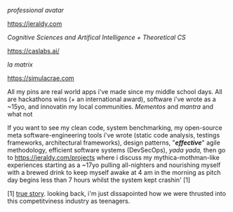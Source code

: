_professional avatar_

https://jeraldy.com

_Cognitive Sciences and Artifical Intelligence + Theoretical CS_

https://caslabs.ai/

_la matrix_

https://simulacrae.com

All my pins are real world apps i've made since my middle school days. All are hackathons wins (+ an international award), software i've wrote as a ~15yo, and innovatin my local communities. _Mementos_ and _mantra_ and what not

If you want to see my clean code, system benchmarking, my open-source meta software-engineering tools i've wrote (static code analysis, testings frameworks, architectural frameworks), design patterns, "**_effective_**" agile methodology, efficient software systems (DevSecOps), _yada yada,_ then go to https://jeraldy.com/projects where i discuss my mythica-mothman-like experiences starting as a ~17yo pulling all-nighters and nourishing myself with a brewed drink to keep myself awake at 4 am in the morning as pitch day begins less than 7 hours whilst the system kept crashin' [1]

[1] [true story](https://www.jeraldy.com/projects/hackathons). looking back, i'm just dissapointed how we were thrusted into this competitviness industry as teenagers.

